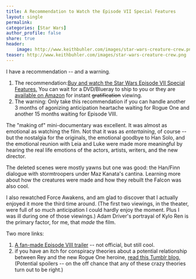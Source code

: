 ```yaml
---
title: A Recommendation to Watch the Episode VII Special Features
layout: single
permalink:
categories: [Star Wars]
author_profile: false
share: true
header: 
    image: http://www.keithbuhler.com/images/star-wars-creature-crew.png
teaser: http://www.keithbuhler.com/images/star-wars-creature-crew.png
---
```

I have a recommendation -- and a warning. 

1. The recommendation:[Buy and watch the Star Wars Episode VII Special Features.](http://amzn.to/2cLYldp) You can wait for a DVD/Blueray to ship to you or they are [available on Amazon](http://amzn.to/2cLYldp) for instant ~~gratification~~ viewing. 
2. The warning: Only take this recommendation if you can handle another 3 months of agonizing anticipation heartache waiting for Rogue One and another 15 months waiting for Episode VIII. 


The "making of" mini-documentary was excellent. It was almost as emotional as watching the film. Not that it was as *entertaining*, of course -- but the nostalgia for the originals, the emotional goodbye to Han Solo, and the emotional reunion with Leia and Luke were made more meaningful by hearing the real life emotions of the actors, artists, writers, and the new director. 

The deleted scenes were mostly yawns but one was good: the Han/Finn dialogue with stormtroopers under Maz Kanata's cantina. Learning more about how the creatures were made and how they rebuilt the Falcon was also cool. 

I also rewatched Force Awakens, and am glad to discover that I actually enjoyed it more the third time around. (The first two viewings, in the theater, were full of so much anticipation I could hardly enjoy the moment. Plus I was ill during one of those viewings.) Adam Driver's portrayal of Kylo Ren is the primary factor, for me, that *made* the film. 

Two more links: 
1. [A fan-made Episode VIII trailer](https://www.youtube.com/watch?v=lkSeoVwmS9A) -- not official, but still cool.
2.  if you have an itch for conspiracy theories about a potential relationship between Rey and the new Rogue One heroine, [read this Tumblr blog.](http://teamreyskywalker.tumblr.com/post/136162964468/the-revised-case-for-rey-skywalker) (Potential spoilers -- on the off chance that any of these crazy theories turn out to be right.)